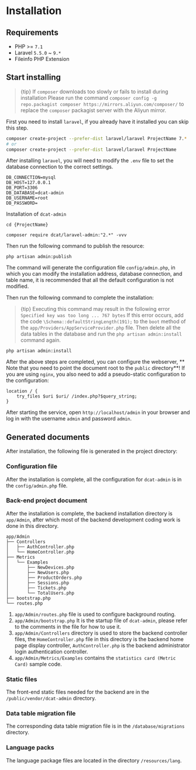 # Installation

<a name="env"></a>
## Requirements
+ PHP >= `7.1`
+ Laravel `5.5.0` ~ `9.*`
+ Fileinfo PHP Extension

<a name="start"></a>
## Start installing

> {tip} If `composer` downloads too slowly or fails to install during installation
        Please run the command `composer config -g repo.packagist composer https://mirrors.aliyun.com/composer/` to replace the `composer` packagist server with the Aliyun mirror.

First you need to install `laravel`, if you already have it installed you can skip this step.
```bash
composer create-project --prefer-dist laravel/laravel ProjectName 7.*
# or
composer create-project --prefer-dist laravel/laravel ProjectName
```

After installing `laravel`, you will need to modify the `.env` file to set the database connection to the correct settings.

```dotenv
DB_CONNECTION=mysql
DB_HOST=127.0.0.1
DB_PORT=3306
DB_DATABASE=dcat-admin
DB_USERNAME=root
DB_PASSWORD=
```

Installation of `dcat-admin`


```
cd {ProjectName}

composer require dcat/laravel-admin:"2.*" -vvv
```

Then run the following command to publish the resource:

```
php artisan admin:publish
```

The command will generate the configuration file `config/admin.php`, in which you can modify the installation address, database connection, and table name, it is recommended that all the default configuration is not modified.

Then run the following command to complete the installation:

> {tip} Executing this command may result in the following error `Specified key was too long ... 767 bytes`
        If this error occurs, add the code `\Schema::defaultStringLength(191);` to the `boot` method of the `app/Providers/AppServiceProvider.php` file.
        Then delete all the data tables in the database and run the `php artisan admin:install` command again.

```
php artisan admin:install
```

After the above steps are completed, you can configure the webserver, ** Note that you need to point the document root to the `public` directory**! If you are using `nginx`, you also need to add a pseudo-static configuration to the configuration:
```dotenv
location / {
	try_files $uri $uri/ /index.php?$query_string;
}
```

After starting the service, open `http://localhost/admin` in your browser and log in with the username `admin` and password `admin`.


<a name="files"></a>
## Generated documents

After installation, the following file is generated in the project directory:

<a name="config"></a>
### Configuration file

After the installation is complete, all the configuration for `dcat-admin` is in the `config/admin.php` file.

<a name="admin"></a>
### Back-end project document
After the installation is complete, the backend installation directory is `app/Admin`, after which most of the backend development coding work is done in this directory.

```
app/Admin
├── Controllers
│   ├── AuthController.php
│   └── HomeController.php
├── Metrics
│   └── Examples
│       ├── NewDevices.php
│       ├── NewUsers.php
│       ├── ProductOrders.php
│       ├── Sessions.php
│       ├── Tickets.php
│       └── TotalUsers.php
├── bootstrap.php
└── routes.php
```

1. `app/Admin/routes.php` file is used to configure background routing.
2. `app/Admin/bootstrap.php` It is the startup file of `dcat-admin`, please refer to the comments in the file for how to use it.
3. `app/Admin/Controllers` directory is used to store the backend controller files, the `HomeController.php` file in this directory is the backend home page display controller, `AuthController.php` is the backend administrator login authentication controller.
4. `app/Admin/Metrics/Examples` contains the `statistics card (Metric Card)` sample code.

<a name="assets"></a>
### Static files

The front-end static files needed for the backend are in the `/public/vendor/dcat-admin` directory.

<a name="migrations"></a>
### Data table migration file
The corresponding data table migration file is in the `/database/migrations` directory.

<a name="lang"></a>
### Language packs
The language package files are located in the directory `/resources/lang`.

